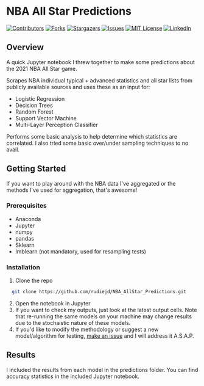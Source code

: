 # NBA All Star Predictions
[![Contributors][contributors-shield]][contributors-url]
[![Forks][forks-shield]][forks-url]
[![Stargazers][stars-shield]][stars-url]
[![Issues][issues-shield]][issues-url]
[![MIT License][license-shield]][license-url]
[![LinkedIn][linkedin-shield]][linkedin-url]

## Overview
A quick Jupyter notebook I threw together to make some predictions about the 2021 NBA All Star game. 

Scrapes NBA individual typical + advanced statistics and all star lists from publicly available sources and uses these as an input for: 
 - Logistic Regression
 - Decision Trees
 - Random Forest
 - Support Vector Machine
 - Multi-Layer Perception Classifier
 
 Performs some basic analysis to help determine which statistics are correlated. I also tried some basic over/under sampling techniques to no avail.

## Getting Started 
If you want to play around with the NBA data I've aggregated or the methods I've used for aggregation, that's awesome!

### Prerequisites
* Anaconda
* Jupyter
* numpy
* pandas
* Sklearn
* Imblearn (not mandatory, used for resampling tests)

### Installation 
1. Clone the repo 
 ```sh
   git clone https://github.com/rudiejd/NBA_AllStar_Predictions.git
   ```
2. Open the notebook in Jupyter 
3. If you want to check my outputs, just look at the latest output cells. Note that re-running the same models on your machine may change results due to the stochaistic nature of these models. 
4. If you'd like to modify the methodology or suggest a new model/algorithm for testing, [make an issue](https://github.com/rudiejd/NBA_AllStar_Predictions/issues/new) and I will address it A.S.A.P.

 ## Results
 I included the results from each model in the predictions folder. You can find accuracy statistics in the included Jupyter notebook.


[contributors-shield]: https://img.shields.io/github/contributors/rudiejd/NBA_AllStar_Predictions.svg?style=for-the-badge
[contributors-url]: https://github.com/rudiejd/NBA_AllStar_Predictions/graphs/contributors
[forks-shield]: https://img.shields.io/github/forks/rudiejd/NBA_AllStar_Predictions.svg?style=for-the-badge
[forks-url]: https://github.com/rudiejd/NBA_AllStar_Predictions/network/members
[stars-shield]: https://img.shields.io/github/stars/rudiejd/NBA_AllStar_Predictions.svg?style=for-the-badge
[stars-url]: https://github.com/rudiejd/NBA_AllStar_Predictions/stargazers
[issues-shield]: https://img.shields.io/github/issues/rudiejd/NBA_AllStar_Predictions.svg?style=for-the-badge
[issues-url]: https://github.com/rudiejd/NBA_AllStar_Predictions/issues
[license-shield]: https://img.shields.io/github/license/rudiejd/NBA_AllStar_Predictions.svg?style=for-the-badge
[license-url]: https://github.com/rudiejd/NBA_AllStar_Predictions/blob/master/LICENSE.txt
[linkedin-shield]: https://img.shields.io/badge/-LinkedIn-black.svg?style=for-the-badge&logo=linkedin&colorB=555
[linkedin-url]: https://linkedin.com/in/jdrudie
[product-screenshot]: images/screenshot.png
